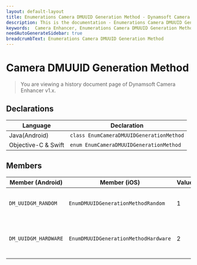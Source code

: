 ```yaml
---
layout: default-layout
title: Enumerations Camera DMUUID Generation Method - Dynamsoft Camera Enhancer
description: This is the documentation - Enumerations Camera DMUUID Generation Method page of Dynamsoft Camera Enhancer.
keywords:  Camera Enhancer, Enumerations Camera DMUUID Generation Method
needAutoGenerateSidebar: true
breadcrumbText: Enumerations Camera DMUUID Generation Method
---
```


# Camera DMUUID Generation Method

> You are viewing a history document page of Dynamsoft Camera Enhancer v1.x.

## Declarations

| Language | Declaration |
|----------|-------------|
| Java(Android) | `class EnumCameraDMUUIDGenerationMethod` |
| Objective-C & Swift | `enum EnumCameraDMUUIDGenerationMethod` |

## Members

| Member (Android) | Member (iOS) | Value | Description |
|------------------|--------------|-------|-------------|
| `DM_UUIDGM_RANDOM` | `EnumDMUUIDGenerationMethodRandom` | 1 | Generates UUID with random values. |
| `DM_UUIDGM_HARDWARE` | `EnumDMUUIDGenerationMethodHardware` | 2 | Generates UUID based on hardware info. |
